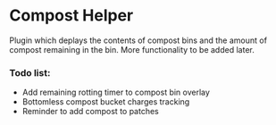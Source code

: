 # Compost Helper
Plugin which deplays the contents of compost bins and the amount of compost remaining in the bin. More functionality to be added later.

### Todo list:
* Add remaining rotting timer to compost bin overlay
* Bottomless compost bucket charges tracking
* Reminder to add compost to patches